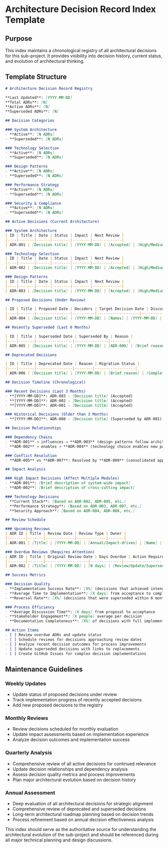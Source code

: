 # Architecture Decision Record Index Template

## Purpose
This index maintains a chronological registry of all architectural decisions for this sub-project. It provides visibility into decision history, current status, and evolution of architectural thinking.

## Template Structure

```markdown
# Architecture Decision Record Registry

**Last Updated**: [YYYY-MM-DD]  
**Total ADRs**: [N]  
**Active ADRs**: [N]  
**Superseded ADRs**: [N]

## Decision Categories

### System Architecture
- **Active**: [N ADRs]
- **Superseded**: [N ADRs]

### Technology Selection  
- **Active**: [N ADRs]
- **Superseded**: [N ADRs]

### Design Patterns
- **Active**: [N ADRs]
- **Superseded**: [N ADRs]

### Performance Strategy
- **Active**: [N ADRs]
- **Superseded**: [N ADRs]

### Security & Compliance
- **Active**: [N ADRs]
- **Superseded**: [N ADRs]

## Active Decisions (Current Architecture)

### System Architecture
| ID | Title | Date | Status | Impact | Next Review |
|----|-------|------|--------|--------|-------------|
| ADR-001 | [Decision title] | [YYYY-MM-DD] | [Accepted] | [High/Medium/Low] | [YYYY-MM-DD] |

### Technology Selection
| ID | Title | Date | Status | Impact | Next Review |
|----|-------|------|--------|--------|-------------|
| ADR-002 | [Decision title] | [YYYY-MM-DD] | [Accepted] | [High/Medium/Low] | [YYYY-MM-DD] |

### Design Patterns
| ID | Title | Date | Status | Impact | Next Review |
|----|-------|------|--------|--------|-------------|
| ADR-003 | [Decision title] | [YYYY-MM-DD] | [Accepted] | [High/Medium/Low] | [YYYY-MM-DD] |

## Proposed Decisions (Under Review)

| ID | Title | Proposed Date | Deciders | Target Decision Date | Discussion |
|----|-------|---------------|----------|-------------------|------------|
| ADR-004 | [Decision title] | [YYYY-MM-DD] | [Names] | [YYYY-MM-DD] | [GitHub Issue #] |

## Recently Superseded (Last 6 Months)

| ID | Title | Superseded Date | Superseded By | Reason |
|----|-------|----------------|---------------|--------|
| ADR-005 | [Decision title] | [YYYY-MM-DD] | [ADR-009] | [Brief reason] |

## Deprecated Decisions

| ID | Title | Deprecated Date | Reason | Migration Status |
|----|-------|----------------|--------|------------------|
| ADR-006 | [Decision title] | [YYYY-MM-DD] | [Brief reason] | [Complete/In Progress/Planned] |

## Decision Timeline (Chronological)

### Recent Decisions (Last 3 Months)
- **[YYYY-MM-DD]**: ADR-003 - [Decision title] (Accepted)
- **[YYYY-MM-DD]**: ADR-002 - [Decision title] (Accepted)  
- **[YYYY-MM-DD]**: ADR-001 - [Decision title] (Accepted)

### Historical Decisions (Older than 3 Months)
- **[YYYY-MM-DD]**: ADR-000 - [Decision title] (Superseded by ADR-001)

## Decision Relationships

### Dependency Chains
- **ADR-001** → influences → **ADR-003** (design patterns follow architecture)
- **ADR-002** → enables → **ADR-004** (technology choice enables new patterns)

### Conflict Resolution
- **ADR-005** vs **ADR-007**: Resolved by **ADR-009** (consolidated approach)

## Impact Analysis

### High Impact Decisions (Affect Multiple Modules)
- **ADR-001**: [Brief description of system-wide impact]
- **ADR-002**: [Brief description of cross-cutting impact]

### Technology Decisions
- **Current Stack**: [Based on ADR-002, ADR-005, etc.]
- **Performance Strategy**: [Based on ADR-003, ADR-007, etc.]
- **Security Approach**: [Based on ADR-004, ADR-008, etc.]

## Review Schedule

### Upcoming Reviews
| ADR ID | Title | Review Date | Review Type | Owner |
|--------|-------|-------------|-------------|-------|
| ADR-001 | [Title] | [YYYY-MM-DD] | [Annual/Impact-driven] | [Name] |

### Overdue Reviews (Requires Attention)
| ADR ID | Title | Original Review Date | Days Overdue | Action Required |
|--------|-------|-------------------|--------------|-----------------|
| ADR-002 | [Title] | [YYYY-MM-DD] | [N days] | [Review/Update/Supersede] |

## Success Metrics

### Decision Quality
- **Implementation Success Rate**: [X%] (decisions that achieved intended outcomes)
- **Average Time to Implementation**: [X days] from acceptance to completion
- **Reversal Rate**: [X%] (decisions that were superseded within 6 months)

### Process Efficiency  
- **Average Discussion Time**: [X days] from proposal to acceptance
- **Stakeholder Engagement**: [X people] average per decision
- **Documentation Completeness**: [X%] of decisions with full implementation tracking

## Action Items
- [ ] Review overdue ADRs and update status
- [ ] Schedule reviews for decisions approaching review dates
- [ ] Analyze recent decision outcomes for process improvements
- [ ] Update superseded decisions with links to replacements
- [ ] Create GitHub Issues for complex decision implementations
```

## Maintenance Guidelines

### Weekly Updates
- Update status of proposed decisions under review
- Track implementation progress of recently accepted decisions
- Add new proposed decisions to the registry

### Monthly Reviews
- Review decisions scheduled for monthly evaluation
- Update impact assessments based on implementation experience
- Analyze decision outcomes and implementation success

### Quarterly Analysis
- Comprehensive review of all active decisions for continued relevance
- Update decision relationships and dependency analysis
- Assess decision quality metrics and process improvements
- Plan major architectural evolution based on decision history

### Annual Assessment
- Deep evaluation of all architectural decisions for strategic alignment
- Comprehensive review of deprecated and superseded decisions
- Long-term architectural roadmap planning based on decision trends
- Process refinement based on annual decision effectiveness analysis

This index should serve as the authoritative source for understanding the architectural evolution of the sub-project and should be referenced during all major technical planning and design discussions.
